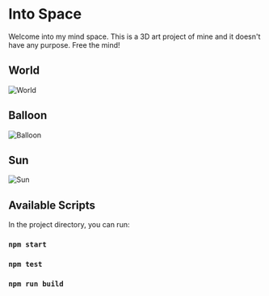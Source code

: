 
# Into Space

Welcome into my mind space. This is a 3D art project of mine and it doesn't have any purpose. Free the mind!

## World
![World](https://user-images.githubusercontent.com/3984675/117209774-18d3e780-adf7-11eb-8f8b-68d71911becc.png)

## Balloon
![Balloon](https://user-images.githubusercontent.com/3984675/117210045-78ca8e00-adf7-11eb-964e-46828fc36698.png)

## Sun
![Sun](https://user-images.githubusercontent.com/3984675/117210520-11610e00-adf8-11eb-9e34-4a2abdd5f0aa.png)

## Available Scripts

In the project directory, you can run:

### `npm start`
### `npm test`
### `npm run build`
